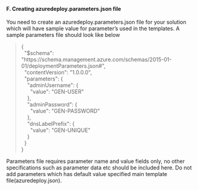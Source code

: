 <br><h4><b>F. Creating azuredeploy.parameters.json file</b></h4>
<p>You  need to create an azuredeploy.parameters.json file for your solution which will  have sample value for parameter&rsquo;s used in the templates. A sample parameters  file should look like below </p>
<blockquote>
  <p>{<br>
    &nbsp; &quot;$schema&quot;:  &quot;https://schema.management.azure.com/schemas/2015-01-01/deploymentParameters.json#&quot;,<br>
    &nbsp; &quot;contentVersion&quot;:  &quot;1.0.0.0&quot;,<br>
    &nbsp; &quot;parameters&quot;: {<br>
    &nbsp;&nbsp;&nbsp; &quot;adminUsername&quot;: {<br>
    &nbsp;&nbsp;&nbsp;&nbsp;&nbsp; &quot;value&quot;: &quot;GEN-USER&quot;<br>
    &nbsp;&nbsp;&nbsp; },<br>
    &nbsp;&nbsp;&nbsp; &quot;adminPassword&quot;: {<br>
    &nbsp;&nbsp;&nbsp;&nbsp;&nbsp; &quot;value&quot;:  &quot;GEN-PASSWORD&quot;<br>
    &nbsp;&nbsp;&nbsp; },<br>
    &nbsp;&nbsp;&nbsp; &quot;dnsLabelPrefix&quot;: {<br>
    &nbsp;&nbsp;&nbsp;&nbsp;&nbsp; &quot;value&quot;: &quot;GEN-UNIQUE&quot;<br>
    &nbsp;&nbsp;&nbsp; }<br>
    &nbsp; }<br>
    }</p>
</blockquote>

<p>Parameters  file requires parameter name and value fields only, no other specifications  such as parameter data etc should be included here. Do not add parameters which  has default value specified main template file(azuredeploy.json).</p>
